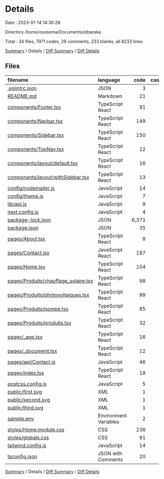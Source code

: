 # Details

Date : 2023-01-14 14:30:28

Directory /home/oussema/Documents/elbaraka

Total : 34 files,  7971 codes, 29 comments, 233 blanks, all 8233 lines

[Summary](results.md) / Details / [Diff Summary](diff.md) / [Diff Details](diff-details.md)

## Files
| filename | language | code | comment | blank | total |
| :--- | :--- | ---: | ---: | ---: | ---: |
| [.eslintrc.json](/.eslintrc.json) | JSON | 3 | 0 | 1 | 4 |
| [README.md](/README.md) | Markdown | 21 | 0 | 16 | 37 |
| [components/Footer.tsx](/components/Footer.tsx) | TypeScript React | 91 | 0 | 4 | 95 |
| [components/Navbar.tsx](/components/Navbar.tsx) | TypeScript React | 149 | 15 | 24 | 188 |
| [components/Sidebar.tsx](/components/Sidebar.tsx) | TypeScript React | 150 | 1 | 9 | 160 |
| [components/TopNav.tsx](/components/TopNav.tsx) | TypeScript React | 12 | 0 | 4 | 16 |
| [components/layout/default.tsx](/components/layout/default.tsx) | TypeScript React | 16 | 0 | 9 | 25 |
| [components/layout/withSidebar.tsx](/components/layout/withSidebar.tsx) | TypeScript React | 13 | 0 | 3 | 16 |
| [config/nodemailer.js](/config/nodemailer.js) | JavaScript | 14 | 0 | 3 | 17 |
| [config/theme.js](/config/theme.js) | JavaScript | 7 | 0 | 3 | 10 |
| [lib/api.js](/lib/api.js) | JavaScript | 9 | 0 | 0 | 9 |
| [next.config.js](/next.config.js) | JavaScript | 4 | 1 | 2 | 7 |
| [package-lock.json](/package-lock.json) | JSON | 6,371 | 0 | 1 | 6,372 |
| [package.json](/package.json) | JSON | 35 | 0 | 1 | 36 |
| [pages/About.tsx](/pages/About.tsx) | TypeScript React | 8 | 0 | 2 | 10 |
| [pages/Contact.jsx](/pages/Contact.jsx) | JavaScript React | 187 | 0 | 13 | 200 |
| [pages/Home.tsx](/pages/Home.tsx) | TypeScript React | 104 | 0 | 16 | 120 |
| [pages/Produits/chauffage_solaire.tsx](/pages/Produits/chauffage_solaire.tsx) | TypeScript React | 98 | 0 | 9 | 107 |
| [pages/Produits/photovoltaiques.tsx](/pages/Produits/photovoltaiques.tsx) | TypeScript React | 99 | 0 | 10 | 109 |
| [pages/Produits/pompe.tsx](/pages/Produits/pompe.tsx) | TypeScript React | 85 | 0 | 10 | 95 |
| [pages/Produits/produits.tsx](/pages/Produits/produits.tsx) | TypeScript React | 32 | 0 | 13 | 45 |
| [pages/_app.tsx](/pages/_app.tsx) | TypeScript React | 16 | 0 | 11 | 27 |
| [pages/_document.tsx](/pages/_document.tsx) | TypeScript React | 12 | 0 | 2 | 14 |
| [pages/api/Contact.js](/pages/api/Contact.js) | JavaScript | 46 | 0 | 6 | 52 |
| [pages/index.tsx](/pages/index.tsx) | TypeScript React | 18 | 0 | 4 | 22 |
| [postcss.config.js](/postcss.config.js) | JavaScript | 5 | 0 | 1 | 6 |
| [public/first.svg](/public/first.svg) | XML | 1 | 0 | 0 | 1 |
| [public/second.svg](/public/second.svg) | XML | 1 | 0 | 0 | 1 |
| [public/third.svg](/public/third.svg) | XML | 1 | 0 | 0 | 1 |
| [sample.env](/sample.env) | Environment Variables | 2 | 0 | 1 | 3 |
| [styles/Home.module.css](/styles/Home.module.css) | CSS | 236 | 5 | 38 | 279 |
| [styles/globals.css](/styles/globals.css) | CSS | 91 | 6 | 15 | 112 |
| [tailwind.config.js](/tailwind.config.js) | JavaScript | 14 | 1 | 1 | 16 |
| [tsconfig.json](/tsconfig.json) | JSON with Comments | 20 | 0 | 1 | 21 |

[Summary](results.md) / Details / [Diff Summary](diff.md) / [Diff Details](diff-details.md)